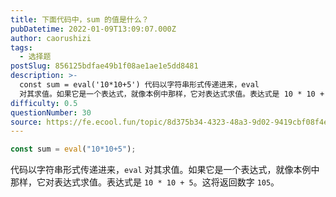 ```yaml
---
title: 下面代码中，sum 的值是什么？
pubDatetime: 2022-01-09T13:09:07.000Z
author: caorushizi
tags:
  - 选择题
postSlug: 856125bdfae49b1f08ae1ae1e5dd8481
description: >-
  const sum = eval('10*10+5') 代码以字符串形式传递进来，eval
  对其求值。如果它是一个表达式，就像本例中那样，它对表达式求值。表达式是 10 * 10 + 5。这将返回数字 105。
difficulty: 0.5
questionNumber: 30
source: https://fe.ecool.fun/topic/8d375b34-4323-48a3-9d02-9419cbf08f4e
---
```


```javascript
const sum = eval("10*10+5");
```

代码以字符串形式传递进来，`eval` 对其求值。如果它是一个表达式，就像本例中那样，它对表达式求值。表达式是 `10 * 10 + 5`。这将返回数字 `105`。
